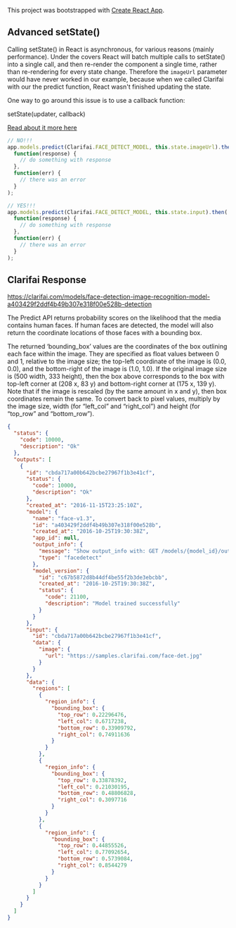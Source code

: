 This project was bootstrapped with [Create React App](https://github.com/facebook/create-react-app).

## Advanced setState()

Calling setState() in React is asynchronous, for various reasons (mainly performance). Under the covers React will batch multiple calls to setState() into a single call, and then re-render the component a single time, rather than re-rendering for every state change. Therefore the `imageUrl` parameter would have never worked in our example, because when we called Clarifai with our the predict function, React wasn't finished updating the state.

One way to go around this issue is to use a callback function:

setState(updater, callback)

[Read about it more here](https://reactjs.org/docs/react-component.html#setstate)

```js
// NO!!!
app.models.predict(Clarifai.FACE_DETECT_MODEL, this.state.imageUrl).then(
  function(response) {
    // do something with response
  },
  function(err) {
    // there was an error
  }
);

// YES!!!
app.models.predict(Clarifai.FACE_DETECT_MODEL, this.state.input).then(
  function(response) {
    // do something with response
  },
  function(err) {
    // there was an error
  }
);
```

## Clarifai Response

https://clarifai.com/models/face-detection-image-recognition-model-a403429f2ddf4b49b307e318f00e528b-detection

The Predict API returns probability scores on the likelihood that the media contains human faces. If human faces are detected, the model will also return the coordinate locations of those faces with a bounding box.

The returned ‘bounding_box’ values are the coordinates of the box outlining each face within the image. They are specified as float values between 0 and 1, relative to the image size; the top-left coordinate of the image is (0.0, 0.0), and the bottom-right of the image is (1.0, 1.0). If the original image size is (500 width, 333 height), then the box above corresponds to the box with top-left corner at (208 x, 83 y) and bottom-right corner at (175 x, 139 y). Note that if the image is rescaled (by the same amount in x and y), then box coordinates remain the same. To convert back to pixel values, multiply by the image size, width (for “left_col” and “right_col”) and height (for “top_row” and “bottom_row”).

```json
{
  "status": {
    "code": 10000,
    "description": "Ok"
  },
  "outputs": [
    {
      "id": "cbda717a00b642bcbe27967f1b3e41cf",
      "status": {
        "code": 10000,
        "description": "Ok"
      },
      "created_at": "2016-11-15T23:25:10Z",
      "model": {
        "name": "face-v1.3",
        "id": "a403429f2ddf4b49b307e318f00e528b",
        "created_at": "2016-10-25T19:30:38Z",
        "app_id": null,
        "output_info": {
          "message": "Show output_info with: GET /models/{model_id}/output_info",
          "type": "facedetect"
        },
        "model_version": {
          "id": "c67b5872d8b44df4be55f2b3de3ebcbb",
          "created_at": "2016-10-25T19:30:38Z",
          "status": {
            "code": 21100,
            "description": "Model trained successfully"
          }
        }
      },
      "input": {
        "id": "cbda717a00b642bcbe27967f1b3e41cf",
        "data": {
          "image": {
            "url": "https://samples.clarifai.com/face-det.jpg"
          }
        }
      },
      "data": {
        "regions": [
          {
            "region_info": {
              "bounding_box": {
                "top_row": 0.22296476,
                "left_col": 0.6717238,
                "bottom_row": 0.33909792,
                "right_col": 0.74911636
              }
            }
          },
          {
            "region_info": {
              "bounding_box": {
                "top_row": 0.33878392,
                "left_col": 0.21030195,
                "bottom_row": 0.48806828,
                "right_col": 0.3097716
              }
            }
          },
          {
            "region_info": {
              "bounding_box": {
                "top_row": 0.44855526,
                "left_col": 0.77092654,
                "bottom_row": 0.5739084,
                "right_col": 0.8544279
              }
            }
          }
        ]
      }
    }
  ]
}
```
